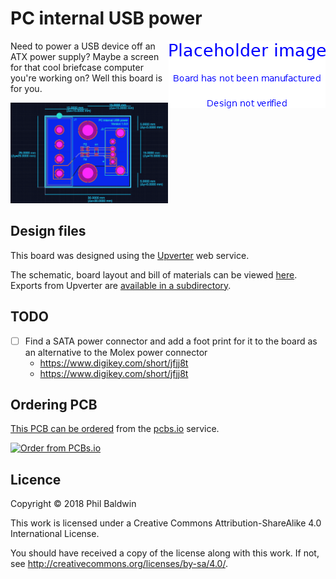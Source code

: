 # PC internal USB power

<img align="right" src="../_common/PlaceholderImage.png">

Need to power a USB device off an ATX power supply? Maybe a screen for that cool briefcase computer you're working on? Well this board is for you.

<img width="50%" src="./board-design.png">

## Design files

This board was designed using the [Upverter](https://upverter.com) web service.

The schematic, board layout and bill of materials can be viewed [here](https://upverter.com/Trebuchetindustries/74fc6e0a4b830742/PC-internal-USB-power/). Exports from Upverter are [available in a subdirectory](./Upverter%20exports).

## TODO

* [ ] Find a SATA power connector and add a foot print for it to the board as an alternative to the Molex power connector
    * https://www.digikey.com/short/jfjj8t
    * https://www.digikey.com/short/jfjj8t

## Ordering PCB

[This PCB can be ordered](https://PCBs.io/share/rmPnb) from the [pcbs.io](https://pcbs.io) service.

<a href="https://PCBs.io/share/rmPnb"><img src="https://s3.amazonaws.com/pcbs.io/share.png" alt="Order from PCBs.io"></img></a>

## Licence

Copyright © 2018 Phil Baldwin

This work is licensed under a Creative Commons Attribution-ShareAlike 4.0 International License.

You should have received a copy of the license along with this work. If not, see <http://creativecommons.org/licenses/by-sa/4.0/>.

